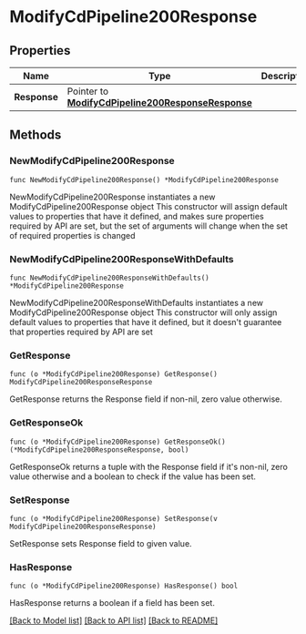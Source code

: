 # ModifyCdPipeline200Response

## Properties

Name | Type | Description | Notes
------------ | ------------- | ------------- | -------------
**Response** | Pointer to [**ModifyCdPipeline200ResponseResponse**](ModifyCdPipeline200ResponseResponse.md) |  | [optional] 

## Methods

### NewModifyCdPipeline200Response

`func NewModifyCdPipeline200Response() *ModifyCdPipeline200Response`

NewModifyCdPipeline200Response instantiates a new ModifyCdPipeline200Response object
This constructor will assign default values to properties that have it defined,
and makes sure properties required by API are set, but the set of arguments
will change when the set of required properties is changed

### NewModifyCdPipeline200ResponseWithDefaults

`func NewModifyCdPipeline200ResponseWithDefaults() *ModifyCdPipeline200Response`

NewModifyCdPipeline200ResponseWithDefaults instantiates a new ModifyCdPipeline200Response object
This constructor will only assign default values to properties that have it defined,
but it doesn't guarantee that properties required by API are set

### GetResponse

`func (o *ModifyCdPipeline200Response) GetResponse() ModifyCdPipeline200ResponseResponse`

GetResponse returns the Response field if non-nil, zero value otherwise.

### GetResponseOk

`func (o *ModifyCdPipeline200Response) GetResponseOk() (*ModifyCdPipeline200ResponseResponse, bool)`

GetResponseOk returns a tuple with the Response field if it's non-nil, zero value otherwise
and a boolean to check if the value has been set.

### SetResponse

`func (o *ModifyCdPipeline200Response) SetResponse(v ModifyCdPipeline200ResponseResponse)`

SetResponse sets Response field to given value.

### HasResponse

`func (o *ModifyCdPipeline200Response) HasResponse() bool`

HasResponse returns a boolean if a field has been set.


[[Back to Model list]](../README.md#documentation-for-models) [[Back to API list]](../README.md#documentation-for-api-endpoints) [[Back to README]](../README.md)


